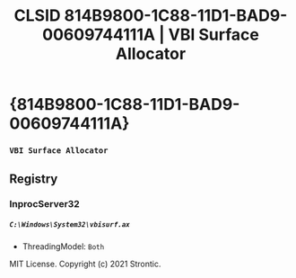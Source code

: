 ﻿---
title: "CLSID 814B9800-1C88-11D1-BAD9-00609744111A | VBI Surface Allocator"
excerpt: What is COM-Object CLSID 814B9800-1C88-11D1-BAD9-00609744111A?
---

# {814B9800-1C88-11D1-BAD9-00609744111A}

### `VBI Surface Allocator`

## Registry


### InprocServer32

##### `C:\Windows\System32\vbisurf.ax`
* ThreadingModel: `Both`

MIT License. Copyright (c) 2021 Strontic.


